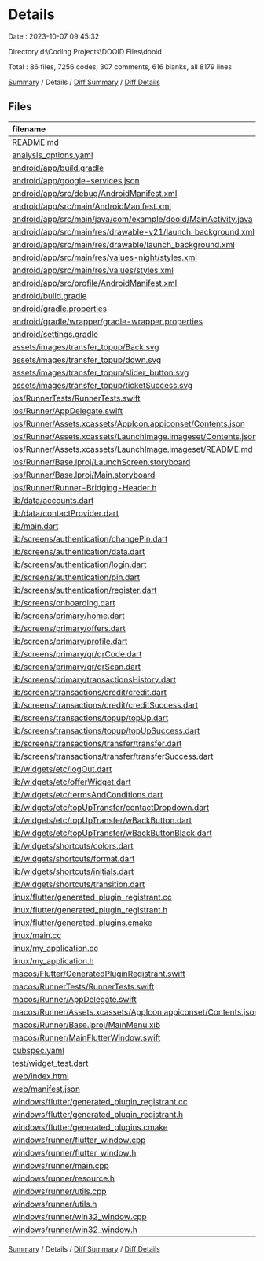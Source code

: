 # Details

Date : 2023-10-07 09:45:32

Directory d:\\Coding Projects\\DOOID Files\\dooid

Total : 86 files,  7256 codes, 307 comments, 616 blanks, all 8179 lines

[Summary](results.md) / Details / [Diff Summary](diff.md) / [Diff Details](diff-details.md)

## Files
| filename | language | code | comment | blank | total |
| :--- | :--- | ---: | ---: | ---: | ---: |
| [README.md](/README.md) | Markdown | 15 | 0 | 9 | 24 |
| [analysis_options.yaml](/analysis_options.yaml) | YAML | 3 | 22 | 4 | 29 |
| [android/app/build.gradle](/android/app/build.gradle) | Groovy | 51 | 11 | 14 | 76 |
| [android/app/google-services.json](/android/app/google-services.json) | JSON | 29 | 0 | 0 | 29 |
| [android/app/src/debug/AndroidManifest.xml](/android/app/src/debug/AndroidManifest.xml) | XML | 3 | 4 | 1 | 8 |
| [android/app/src/main/AndroidManifest.xml](/android/app/src/main/AndroidManifest.xml) | XML | 29 | 6 | 1 | 36 |
| [android/app/src/main/java/com/example/dooid/MainActivity.java](/android/app/src/main/java/com/example/dooid/MainActivity.java) | Java | 4 | 0 | 3 | 7 |
| [android/app/src/main/res/drawable-v21/launch_background.xml](/android/app/src/main/res/drawable-v21/launch_background.xml) | XML | 4 | 7 | 2 | 13 |
| [android/app/src/main/res/drawable/launch_background.xml](/android/app/src/main/res/drawable/launch_background.xml) | XML | 4 | 7 | 2 | 13 |
| [android/app/src/main/res/values-night/styles.xml](/android/app/src/main/res/values-night/styles.xml) | XML | 9 | 9 | 1 | 19 |
| [android/app/src/main/res/values/styles.xml](/android/app/src/main/res/values/styles.xml) | XML | 9 | 9 | 1 | 19 |
| [android/app/src/profile/AndroidManifest.xml](/android/app/src/profile/AndroidManifest.xml) | XML | 3 | 4 | 1 | 8 |
| [android/build.gradle](/android/build.gradle) | Groovy | 28 | 0 | 5 | 33 |
| [android/gradle.properties](/android/gradle.properties) | Properties | 3 | 0 | 1 | 4 |
| [android/gradle/wrapper/gradle-wrapper.properties](/android/gradle/wrapper/gradle-wrapper.properties) | Properties | 5 | 0 | 1 | 6 |
| [android/settings.gradle](/android/settings.gradle) | Groovy | 16 | 0 | 5 | 21 |
| [assets/images/transfer_topup/Back.svg](/assets/images/transfer_topup/Back.svg) | XML | 3 | 1 | 1 | 5 |
| [assets/images/transfer_topup/down.svg](/assets/images/transfer_topup/down.svg) | XML | 3 | 0 | 1 | 4 |
| [assets/images/transfer_topup/slider_button.svg](/assets/images/transfer_topup/slider_button.svg) | XML | 4 | 0 | 1 | 5 |
| [assets/images/transfer_topup/ticketSuccess.svg](/assets/images/transfer_topup/ticketSuccess.svg) | XML | 18 | 0 | 1 | 19 |
| [ios/RunnerTests/RunnerTests.swift](/ios/RunnerTests/RunnerTests.swift) | Swift | 7 | 2 | 4 | 13 |
| [ios/Runner/AppDelegate.swift](/ios/Runner/AppDelegate.swift) | Swift | 12 | 0 | 2 | 14 |
| [ios/Runner/Assets.xcassets/AppIcon.appiconset/Contents.json](/ios/Runner/Assets.xcassets/AppIcon.appiconset/Contents.json) | JSON | 122 | 0 | 1 | 123 |
| [ios/Runner/Assets.xcassets/LaunchImage.imageset/Contents.json](/ios/Runner/Assets.xcassets/LaunchImage.imageset/Contents.json) | JSON | 23 | 0 | 1 | 24 |
| [ios/Runner/Assets.xcassets/LaunchImage.imageset/README.md](/ios/Runner/Assets.xcassets/LaunchImage.imageset/README.md) | Markdown | 3 | 0 | 2 | 5 |
| [ios/Runner/Base.lproj/LaunchScreen.storyboard](/ios/Runner/Base.lproj/LaunchScreen.storyboard) | XML | 36 | 1 | 1 | 38 |
| [ios/Runner/Base.lproj/Main.storyboard](/ios/Runner/Base.lproj/Main.storyboard) | XML | 25 | 1 | 1 | 27 |
| [ios/Runner/Runner-Bridging-Header.h](/ios/Runner/Runner-Bridging-Header.h) | C++ | 1 | 0 | 1 | 2 |
| [lib/data/accounts.dart](/lib/data/accounts.dart) | Dart | 272 | 0 | 22 | 294 |
| [lib/data/contactProvider.dart](/lib/data/contactProvider.dart) | Dart | 56 | 0 | 14 | 70 |
| [lib/main.dart](/lib/main.dart) | Dart | 23 | 1 | 3 | 27 |
| [lib/screens/authentication/changePin.dart](/lib/screens/authentication/changePin.dart) | Dart | 118 | 0 | 6 | 124 |
| [lib/screens/authentication/data.dart](/lib/screens/authentication/data.dart) | Dart | 367 | 0 | 19 | 386 |
| [lib/screens/authentication/login.dart](/lib/screens/authentication/login.dart) | Dart | 209 | 0 | 6 | 215 |
| [lib/screens/authentication/pin.dart](/lib/screens/authentication/pin.dart) | Dart | 204 | 0 | 13 | 217 |
| [lib/screens/authentication/register.dart](/lib/screens/authentication/register.dart) | Dart | 258 | 0 | 7 | 265 |
| [lib/screens/onboarding.dart](/lib/screens/onboarding.dart) | Dart | 143 | 0 | 6 | 149 |
| [lib/screens/primary/home.dart](/lib/screens/primary/home.dart) | Dart | 873 | 0 | 47 | 920 |
| [lib/screens/primary/offers.dart](/lib/screens/primary/offers.dart) | Dart | 67 | 0 | 2 | 69 |
| [lib/screens/primary/profile.dart](/lib/screens/primary/profile.dart) | Dart | 433 | 0 | 22 | 455 |
| [lib/screens/primary/qr/qrCode.dart](/lib/screens/primary/qr/qrCode.dart) | Dart | 52 | 0 | 5 | 57 |
| [lib/screens/primary/qr/qrScan.dart](/lib/screens/primary/qr/qrScan.dart) | Dart | 136 | 1 | 13 | 150 |
| [lib/screens/primary/transactionsHistory.dart](/lib/screens/primary/transactionsHistory.dart) | Dart | 302 | 2 | 18 | 322 |
| [lib/screens/transactions/credit/credit.dart](/lib/screens/transactions/credit/credit.dart) | Dart | 425 | 0 | 14 | 439 |
| [lib/screens/transactions/credit/creditSuccess.dart](/lib/screens/transactions/credit/creditSuccess.dart) | Dart | 138 | 0 | 3 | 141 |
| [lib/screens/transactions/topup/topUp.dart](/lib/screens/transactions/topup/topUp.dart) | Dart | 330 | 1 | 17 | 348 |
| [lib/screens/transactions/topup/topUpSuccess.dart](/lib/screens/transactions/topup/topUpSuccess.dart) | Dart | 167 | 0 | 5 | 172 |
| [lib/screens/transactions/transfer/transfer.dart](/lib/screens/transactions/transfer/transfer.dart) | Dart | 264 | 0 | 11 | 275 |
| [lib/screens/transactions/transfer/transferSuccess.dart](/lib/screens/transactions/transfer/transferSuccess.dart) | Dart | 154 | 0 | 5 | 159 |
| [lib/widgets/etc/logOut.dart](/lib/widgets/etc/logOut.dart) | Dart | 55 | 0 | 4 | 59 |
| [lib/widgets/etc/offerWidget.dart](/lib/widgets/etc/offerWidget.dart) | Dart | 236 | 2 | 16 | 254 |
| [lib/widgets/etc/termsAndConditions.dart](/lib/widgets/etc/termsAndConditions.dart) | Dart | 97 | 0 | 2 | 99 |
| [lib/widgets/etc/topUpTransfer/contactDropdown.dart](/lib/widgets/etc/topUpTransfer/contactDropdown.dart) | Dart | 136 | 0 | 11 | 147 |
| [lib/widgets/etc/topUpTransfer/wBackButton.dart](/lib/widgets/etc/topUpTransfer/wBackButton.dart) | Dart | 21 | 5 | 4 | 30 |
| [lib/widgets/etc/topUpTransfer/wBackButtonBlack.dart](/lib/widgets/etc/topUpTransfer/wBackButtonBlack.dart) | Dart | 25 | 4 | 4 | 33 |
| [lib/widgets/shortcuts/colors.dart](/lib/widgets/shortcuts/colors.dart) | Dart | 8 | 0 | 1 | 9 |
| [lib/widgets/shortcuts/format.dart](/lib/widgets/shortcuts/format.dart) | Dart | 21 | 0 | 5 | 26 |
| [lib/widgets/shortcuts/initials.dart](/lib/widgets/shortcuts/initials.dart) | Dart | 13 | 0 | 3 | 16 |
| [lib/widgets/shortcuts/transition.dart](/lib/widgets/shortcuts/transition.dart) | Dart | 15 | 0 | 3 | 18 |
| [linux/flutter/generated_plugin_registrant.cc](/linux/flutter/generated_plugin_registrant.cc) | C++ | 11 | 4 | 5 | 20 |
| [linux/flutter/generated_plugin_registrant.h](/linux/flutter/generated_plugin_registrant.h) | C++ | 5 | 5 | 6 | 16 |
| [linux/flutter/generated_plugins.cmake](/linux/flutter/generated_plugins.cmake) | CMake | 20 | 0 | 6 | 26 |
| [linux/main.cc](/linux/main.cc) | C++ | 5 | 0 | 2 | 7 |
| [linux/my_application.cc](/linux/my_application.cc) | C++ | 74 | 11 | 20 | 105 |
| [linux/my_application.h](/linux/my_application.h) | C++ | 7 | 7 | 5 | 19 |
| [macos/Flutter/GeneratedPluginRegistrant.swift](/macos/Flutter/GeneratedPluginRegistrant.swift) | Swift | 14 | 3 | 4 | 21 |
| [macos/RunnerTests/RunnerTests.swift](/macos/RunnerTests/RunnerTests.swift) | Swift | 7 | 2 | 4 | 13 |
| [macos/Runner/AppDelegate.swift](/macos/Runner/AppDelegate.swift) | Swift | 8 | 0 | 2 | 10 |
| [macos/Runner/Assets.xcassets/AppIcon.appiconset/Contents.json](/macos/Runner/Assets.xcassets/AppIcon.appiconset/Contents.json) | JSON | 68 | 0 | 1 | 69 |
| [macos/Runner/Base.lproj/MainMenu.xib](/macos/Runner/Base.lproj/MainMenu.xib) | XML | 343 | 0 | 1 | 344 |
| [macos/Runner/MainFlutterWindow.swift](/macos/Runner/MainFlutterWindow.swift) | Swift | 12 | 0 | 4 | 16 |
| [pubspec.yaml](/pubspec.yaml) | YAML | 39 | 55 | 14 | 108 |
| [test/widget_test.dart](/test/widget_test.dart) | Dart | 14 | 10 | 7 | 31 |
| [web/index.html](/web/index.html) | HTML | 38 | 16 | 6 | 60 |
| [web/manifest.json](/web/manifest.json) | JSON | 35 | 0 | 1 | 36 |
| [windows/flutter/generated_plugin_registrant.cc](/windows/flutter/generated_plugin_registrant.cc) | C++ | 12 | 4 | 5 | 21 |
| [windows/flutter/generated_plugin_registrant.h](/windows/flutter/generated_plugin_registrant.h) | C++ | 5 | 5 | 6 | 16 |
| [windows/flutter/generated_plugins.cmake](/windows/flutter/generated_plugins.cmake) | CMake | 21 | 0 | 6 | 27 |
| [windows/runner/flutter_window.cpp](/windows/runner/flutter_window.cpp) | C++ | 49 | 7 | 16 | 72 |
| [windows/runner/flutter_window.h](/windows/runner/flutter_window.h) | C++ | 20 | 5 | 9 | 34 |
| [windows/runner/main.cpp](/windows/runner/main.cpp) | C++ | 30 | 4 | 10 | 44 |
| [windows/runner/resource.h](/windows/runner/resource.h) | C++ | 9 | 6 | 2 | 17 |
| [windows/runner/utils.cpp](/windows/runner/utils.cpp) | C++ | 54 | 2 | 10 | 66 |
| [windows/runner/utils.h](/windows/runner/utils.h) | C++ | 8 | 6 | 6 | 20 |
| [windows/runner/win32_window.cpp](/windows/runner/win32_window.cpp) | C++ | 210 | 24 | 55 | 289 |
| [windows/runner/win32_window.h](/windows/runner/win32_window.h) | C++ | 48 | 31 | 24 | 103 |

[Summary](results.md) / Details / [Diff Summary](diff.md) / [Diff Details](diff-details.md)